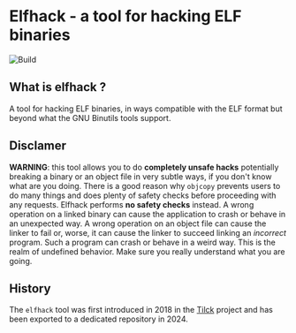 # Elfhack - a tool for hacking ELF binaries
![Build](https://github.com/vvaltchev/elfhack/workflows/Linux/badge.svg)

## What is elfhack ?
A tool for hacking ELF binaries, in ways compatible with the ELF format but
beyond what the GNU Binutils tools support.

## Disclamer
**WARNING**: this tool allows you to do **completely unsafe hacks** potentially breaking a binary or an object file in very subtle ways, if you don't know what are you doing. There is a good reason why `objcopy` prevents users to do many things and does plenty of safety checks before proceeding with any requests. Elfhack performs **no safety checks** instead. A wrong operation on a linked binary can cause the application to crash or behave in an unexpected way. A wrong operation on an object file can cause the linker to fail or, worse, it can cause the linker to succeed linking an *incorrect* program. Such a program can crash or behave in a weird way. This is the realm of undefined behavior. Make sure you really understand what you are going.

## History
The `elfhack` tool was first introduced in 2018 in the [Tilck](https://github.com/vvaltchev/tilck) project and has been exported to a dedicated repository in 2024.
